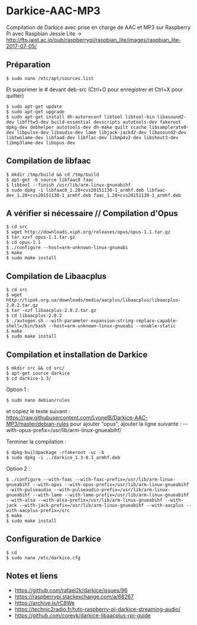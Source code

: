 # Darkice-AAC-MP3
Compilation de Darkice avec prise en charge de AAC et MP3 sur Raspberry Pi avec Raspbian Jessie Lite
→ http://ftp.jaist.ac.jp/pub/raspberrypi/raspbian_lite/images/raspbian_lite-2017-07-05/

## Préparation
    $ sudo nano /etc/apt/sources.list
    
Et supprimer le # devant deb-src (Ctrl+O pour enregistrer et Ctrl+X pour quitter)

    $ sudo apt-get update
    $ sudo apt-get upgrade
    $ sudo apt-get install dh-autoreconf libtool libtool-bin libasound2-dev libfftw3-dev build-essential devscripts autotools-dev fakeroot dpkg-dev debhelper autotools-dev dh-make quilt ccache libsamplerate0-dev libpulse-dev libaudio-dev lame libjack-jackd2-dev libasound2-dev libtwolame-dev libfaad-dev libflac-dev libmp4v2-dev libshout3-dev libmp3lame-dev libopus-dev

## Compilation de libfaac

    $ mkdir /tmp/build && cd /tmp/build
    $ apt-get -b source libfaac0 faac
    $ libtool --finish /usr/lib/arm-linux-gnueabihf
    $ sudo dpkg -i libfaac0_1.28+cvs20151130-1_armhf.deb libfaac-dev_1.28+cvs20151130-1_armhf.deb faac_1.28+cvs20151130-1_armhf.deb
    
## A vérifier si nécessaire // Compilation d'Opus
    
    $ cd src
    $ wget http://downloads.xiph.org/releases/opus/opus-1.1.tar.gz
    $ tar xzvf opus-1.1.tar.gz
    $ cd opus-1.1
    $ ./configure --host=arm-unknown-linux-gnueabi
    $ make
    $ sudo make install

## Compilation de Libaacplus

    $ cd src
    $ wget http://tipok.org.ua/downloads/media/aacplus/libaacplus/libaacplus-2.0.2.tar.gz
    $ tar -xzf libaacplus-2.0.2.tar.gz
    $ cd libaacplus-2.0.2
    $ ./autogen.sh --with-parameter-expansion-string-replace-capable-shell=/bin/bash --host=arm-unknown-linux-gnueabi --enable-static
    $ make
    $ sudo make install

## Compilation et installation de Darkice

    $ mkdir src && cd src/
    $ apt-get source darkice
    $ cd darkice-1.3/

Option 1 : 
    
    $ sudo nano debian/rules
  
et copiez le texte suivant : https://raw.githubusercontent.com/LyonelB/Darkice-AAC-MP3/master/debian-rules
pour ajouter "opus", ajouter la ligne suivante :  --with-opus-prefix=/usr/lib/arm-linux-gnueabihf/ 

Terminer la compilation :

    $ dpkg-buildpackage -rfakeroot -uc -b
    $ sudo dpkg -i ../darkice_1.3-0.1_armhf.deb
  
Option 2 :

    $ ./configure --with-faac --with-faac-prefix=/usr/lib/arm-linux-gnueabihf --with-opus --with-opus-prefix=/usr/lib/arm-linux-gnueabihf --with-pulseaudio --with-pulseaudio-prefix=/usr/lib/arm-linux-gnueabihf --with-lame --with-lame-prefix=/usr/lib/arm-linux-gnueabihf --with-alsa --with-alsa-prefix=/usr/lib/arm-linux-gnueabihf --with-jack --with-jack-prefix=/usr/lib/arm-linux-gnueabihf --with-aacplus --with-aacplus-prefix=/src
    $ make
    $ sudo make install

## Configuration de Darkice

    $ cd
    $ sudo nano /etc/darkice.cfg
    
## Notes et liens 

- https://github.com/rafael2k/darkice/issues/96
- https://raspberrypi.stackexchange.com/a/68267
- https://archive.is/rC8We
- https://technic2radio.fr/tuto-raspberry-pi-darkice-streaming-audio/
- https://github.com/coreyk/darkice-libaacplus-rpi-guide
